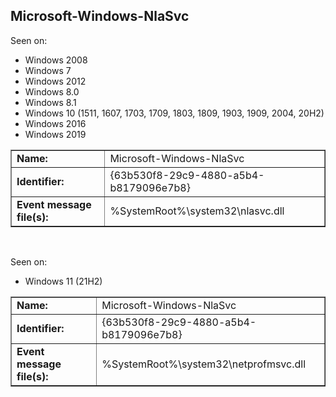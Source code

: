 ## Microsoft-Windows-NlaSvc

Seen on:
* Windows 2008
* Windows 7
* Windows 2012
* Windows 8.0
* Windows 8.1
* Windows 10 (1511, 1607, 1703, 1709, 1803, 1809, 1903, 1909, 2004, 20H2)
* Windows 2016
* Windows 2019

<table border="1" class="docutils">
  <tbody>
    <tr>
      <td><b>Name:</b></td>
      <td>Microsoft-Windows-NlaSvc</td>
    </tr>
    <tr>
      <td><b>Identifier:</b></td>
      <td>{63b530f8-29c9-4880-a5b4-b8179096e7b8}</td>
    </tr>
    <tr>
      <td><b>Event message file(s):</b></td>
      <td>%SystemRoot%\system32\nlasvc.dll</td>
    </tr>
  </tbody>
</table>

&nbsp;

Seen on:
* Windows 11 (21H2)

<table border="1" class="docutils">
  <tbody>
    <tr>
      <td><b>Name:</b></td>
      <td>Microsoft-Windows-NlaSvc</td>
    </tr>
    <tr>
      <td><b>Identifier:</b></td>
      <td>{63b530f8-29c9-4880-a5b4-b8179096e7b8}</td>
    </tr>
    <tr>
      <td><b>Event message file(s):</b></td>
      <td>%SystemRoot%\system32\netprofmsvc.dll</td>
    </tr>
  </tbody>
</table>

&nbsp;

